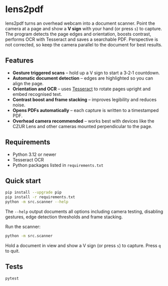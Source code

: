 # lens2pdf

lens2pdf turns an overhead webcam into a document scanner. Point the camera at a
page and show a **V sign** with your hand (or press `s`) to capture. The program
detects the page edges and orientation, boosts contrast, performs OCR with
Tesseract and saves a searchable PDF. Perspective is not corrected, so keep the
camera parallel to the document for best results.

## Features

- **Gesture triggered scans** – hold up a V sign to start a 3‑2‑1 countdown.
- **Automatic document detection** – edges are highlighted so you can align the
  page.
- **Orientation and OCR** – uses [Tesseract](https://github.com/tesseract-ocr/tesseract)
  to rotate pages upright and embed recognised text.
- **Contrast boost and frame stacking** – improves legibility and reduces noise.
- **Opens PDFs automatically** – each capture is written to a timestamped PDF.
- **Overhead camera recommended** – works best with devices like the CZUR Lens
  and other cameras mounted perpendicular to the page.

## Requirements

- Python 3.12 or newer
- Tesseract OCR
- Python packages listed in `requirements.txt`

## Quick start

```bash
pip install --upgrade pip
pip install -r requirements.txt
python -m src.scanner --help
```

The `--help` output documents all options including camera testing, disabling
gestures, edge detection thresholds and frame stacking.

Run the scanner:

```bash
python -m src.scanner
```

Hold a document in view and show a V sign (or press `s`) to capture. Press `q`
to quit.

## Tests

```bash
pytest
```

